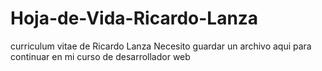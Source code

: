 # Hoja-de-Vida-Ricardo-Lanza
curriculum vitae de Ricardo Lanza
Necesito guardar un archivo aqui para continuar en mi curso de desarrollador web
